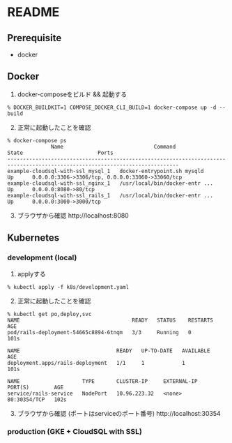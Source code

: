 # README

## Prerequisite
- docker

## Docker
1. docker-composeをビルド && 起動する
```
% DOCKER_BUILDKIT=1 COMPOSE_DOCKER_CLI_BUILD=1 docker-compose up -d --build
```

2. 正常に起動したことを確認
```
% docker-compose ps
              Name                             Command               State                        Ports
-----------------------------------------------------------------------------------------------------------------------------
example-cloudsql-with-ssl_mysql_1   docker-entrypoint.sh mysqld      Up      0.0.0.0:3306->3306/tcp, 0.0.0.0:33060->33060/tcp
example-cloudsql-with-ssl_nginx_1   /usr/local/bin/docker-entr ...   Up      0.0.0.0:8080->80/tcp
example-cloudsql-with-ssl_rails_1   /usr/local/bin/docker-entr ...   Up      0.0.0.0:3000->3000/tcp
```

3. ブラウザから確認
http://localhost:8080

## Kubernetes
### development (local)
1. applyする
```
% kubectl apply -f k8s/development.yaml
```

2. 正常に起動したことを確認
```
% kubectl get po,deploy,svc
NAME                                    READY   STATUS    RESTARTS   AGE
pod/rails-deployment-54665c8894-6tnqm   3/3     Running   0          101s

NAME                               READY   UP-TO-DATE   AVAILABLE   AGE
deployment.apps/rails-deployment   1/1     1            1           101s

NAME                    TYPE       CLUSTER-IP     EXTERNAL-IP   PORT(S)        AGE
service/rails-service   NodePort   10.96.223.32   <none>        80:30354/TCP   102s
```

3. ブラウザから確認 (ポートはserviceのポート番号)
http://localhost:30354

### production (GKE + CloudSQL with SSL)
